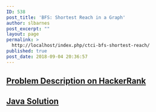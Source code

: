 ```yaml
---
ID: 538
post_title: 'BFS: Shortest Reach in a Graph'
author: slbarnes
post_excerpt: ""
layout: page
permalink: >
  http://localhost/index.php/ctci-bfs-shortest-reach/
published: true
post_date: 2018-09-04 20:36:57
---
```

## <a href="https://www.hackerrank.com/challenges/ctci-bfs-shortest-reach" target="_blank" rel="noopener">Problem Description on HackerRank</a>

## [Java Solution][1]

 [1]: /index.php/ctci-bfs-shortest-reach/ctci-bfs-shortest-reach-java